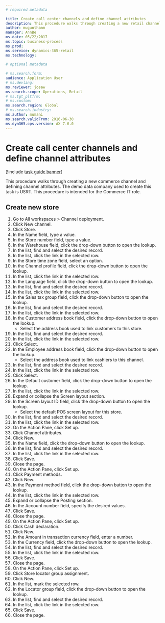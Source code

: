 ```yaml
--- 
# required metadata 
 
title: Create call center channels and define channel attributes
description: This procedure walks through creating a new retail channel and defining channel attributes. 
author: mugunthanm
manager: AnnBe 
ms.date: 05/22/2017
ms.topic: business-process 
ms.prod:  
ms.service: dynamics-365-retail 
ms.technology:  
 
# optional metadata 
 
# ms.search.form:   
audience: Application User 
# ms.devlang:  
ms.reviewer: josaw
ms.search.scope: Operations, Retail 
# ms.tgt_pltfrm:  
# ms.custom:  
ms.search.region: Global
# ms.search.industry: 
ms.author: mumani
ms.search.validFrom: 2016-06-30 
ms.dyn365.ops.version: AX 7.0.0 
---
```

# Create call center channels and define channel attributes

[!include [task guide banner](../includes/task-guide-banner.md)]

This procedure walks through creating a new commerce channel and defining channel attributes. The demo data company used to create this task is USRT. This procedure is intended for the Commerce IT role.


## Create new store
1. Go to All workspaces > Channel deployment.
2. Click New channel.
3. Click Store.
4. In the Name field, type a value.
5. In the Store number field, type a value.
6. In the Warehouse field, click the drop-down button to open the lookup.
7. In the list, find and select the desired record.
8. In the list, click the link in the selected row.
9. In the Store time zone field, select an option.
10. In the Channel profile field, click the drop-down button to open the lookup.
11. In the list, click the link in the selected row.
12. In the Language field, click the drop-down button to open the lookup.
13. In the list, find and select the desired record.
14. In the list, click the link in the selected row.
15. In the Sales tax group field, click the drop-down button to open the lookup.
16. In the list, find and select the desired record.
17. In the list, click the link in the selected row.
18. In the Customer address book field, click the drop-down button to open the lookup.
    * Select the address book used to link customers to this store.  
19. In the list, find and select the desired record.
20. In the list, click the link in the selected row.
21. Click Select.
22. In the Employee address book field, click the drop-down button to open the lookup.
    * Select the address book used to link cashiers to this channel.  
23. In the list, find and select the desired record.
24. In the list, click the link in the selected row.
25. Click Select.
26. In the Default customer field, click the drop-down button to open the lookup.
27. In the list, click the link in the selected row.
28. Expand or collapse the Screen layout section.
29. In the Screen layout ID field, click the drop-down button to open the lookup.
    * Select the default POS screen layout for this store.  
30. In the list, find and select the desired record.
31. In the list, click the link in the selected row.
32. On the Action Pane, click Set up.
33. Click Channel attributes.
34. Click New.
35. In the Name field, click the drop-down button to open the lookup.
36. In the list, find and select the desired record.
37. In the list, click the link in the selected row.
38. Click Save.
39. Close the page.
40. On the Action Pane, click Set up.
41. Click Payment methods.
42. Click New.
43. In the Payment method field, click the drop-down button to open the lookup.
44. In the list, click the link in the selected row.
45. Expand or collapse the Posting section.
46. In the Account number field, specify the desired values.
47. Click Save.
48. Close the page.
49. On the Action Pane, click Set up.
50. Click Cash declaration.
51. Click New.
52. In the Amount in transaction currency field, enter a number.
53. In the Currency field, click the drop-down button to open the lookup.
54. In the list, find and select the desired record.
55. In the list, click the link in the selected row.
56. Click Save.
57. Close the page.
58. On the Action Pane, click Set up.
59. Click Store locator group assignment.
60. Click New.
61. In the list, mark the selected row.
62. In the Locator group field, click the drop-down button to open the lookup.
63. In the list, find and select the desired record.
64. In the list, click the link in the selected row.
65. Click Save.
66. Close the page.

